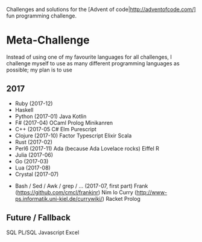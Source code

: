 Challenges and solutions for the [Advent of code|http://adventofcode.com/] fun programming challenge.

# Meta-Challenge
Instead of using one of my favourite languages for all challenges, I challenge myself to use as many
different programming languages as possible; my plan is to use

## 2017
+ Ruby (2017-12)
+ Haskell
+ Python (2017-01)
Java
Kotlin
+ F# (2017-04)
OCaml
Prolog
Minikanren
+ C++ (2017-05
C#
Elm
Purescript
+ Clojure (2017-10)
Factor
Typescript
Elixir
Scala
+ Rust (2017-02)
+ Perl6 (2017-11)
Ada (because Ada Lovelace rocks)
Eiffel
R
+ Julia (2017-06)
+ Go (2017-03)
+ Lua (2017-08)
+ Crystal (2017-07)
* Bash / Sed / Awk / grep / ... (2017-07, first part)
Frank (https://github.com/cmcl/frankjnr)
Nim
Io
Curry (http://www-ps.informatik.uni-kiel.de/currywiki/)
Racket
Prolog

## Future / Fallback
SQL
PL/SQL
Javascript
Excel

